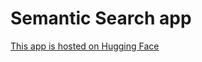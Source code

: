 # Semantic Search app

[This app is hosted on Hugging Face](https://huggingface.co/spaces/taskswithcode/semantic_search)
